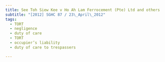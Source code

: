 ```yaml
---
title: See Toh Siew Kee v Ho Ah Lam Ferrocement (Pte) Ltd and others 
subtitle: "[2012] SGHC 87 / 23\_April\_2012"
tags:
  - TORT
  - negligence
  - duty of care
  - TORT
  - occupier’s liability
  - duty of care to trespassers

---
```


